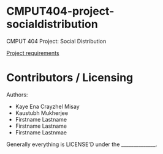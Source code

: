 CMPUT404-project-socialdistribution
===================================

CMPUT 404 Project: Social Distribution

[Project requirements](https://github.com/uofa-cmput404/project-socialdistribution/blob/master/project.org) 

Contributors / Licensing
========================

Authors:
    
* Kaye Ena Crayzhel Misay
* Kaustubh Mukherjee
* Firstname Lastname
* Firstname Lastname
* Firstname Lastnmae

Generally everything is LICENSE'D under the ______________.
